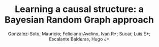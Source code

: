 ---
paperId: 13
author: Gonzalez-Soto, Mauricio; Feliciano-Avelino, Ivan R*; Sucar, Luis E*; Escalante Balderas, Hugo J*
publicationauthor: Gonzalez-Soto, M. et al.
title: "Learning a causal structure: a Bayesian Random Graph approach"
pitch: https://slideslive.com/38942716/learning-a-causal-structure-a-bayesian-random-graph-approach?ref=folder-65639
pdf: GonzalezSoto_LongPresentation_13.pdf
poster: GonzalezSoto_LongPresentation_13.png
alt: --
type: Oral
topic: Machine Learning
link: https://doi.org/10.52591/lxai202012121
conference: neurips
year: 2020
tags: neurips-2020
location: Virtual
---